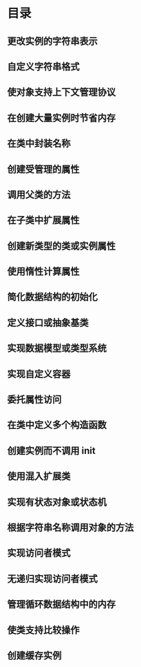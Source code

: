 # 目录

## 更改实例的字符串表示

## 自定义字符串格式

## 使对象支持上下文管理协议

## 在创建大量实例时节省内存

## 在类中封装名称

## 创建受管理的属性

## 调用父类的方法

## 在子类中扩展属性

## 创建新类型的类或实例属性

## 使用惰性计算属性

## 简化数据结构的初始化

## 定义接口或抽象基类

## 实现数据模型或类型系统

## 实现自定义容器

## 委托属性访问

## 在类中定义多个构造函数

## 创建实例而不调用 init

## 使用混入扩展类

## 实现有状态对象或状态机

## 根据字符串名称调用对象的方法

## 实现访问者模式

## 无递归实现访问者模式

## 管理循环数据结构中的内存

## 使类支持比较操作

## 创建缓存实例
